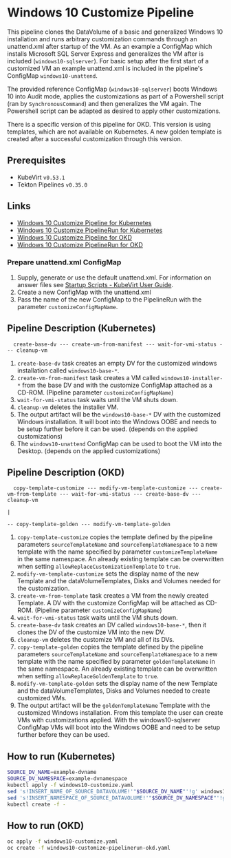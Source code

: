 # Windows 10 Customize Pipeline

This pipeline clones the DataVolume of a basic and generalized Windows 10 installation and runs arbitrary customization
commands through an unattend.xml after startup  of the VM. As an example a ConfigMap which installs Microsoft SQL
Server Express and generalizes the VM after is included (`windows10-sqlserver`). For basic setup after the first start
of a customized VM an example unattend.xml is included in the pipeline's ConfigMap `windows10-unattend`.

The provided reference ConfigMap (`windows10-sqlserver`) boots Windows 10 into Audit mode, applies the customizations as
part of a Powershell script (ran by `SynchronousCommand`) and then generalizes the VM again. The Powershell
script can be adapted as desired to apply other customizations.

There is a specific version of this pipeline for OKD. This version is using templates, which are not available on Kubernetes.
A new golden template is created after a successful customization through this version.

## Prerequisites

- KubeVirt `v0.53.1`
- Tekton Pipelines `v0.35.0`

## Links

- [Windows 10 Customize Pipeline for Kubernetes](https://github.com/kubevirt/tekton-tasks-operator/blob/main/data/tekton-pipelines/kubernetes/windows10-customize.yaml)
- [Windows 10 Customize PipelineRun for Kubernetes](windows10-customize-pipelinerun-kubernetes.yaml)
- [Windows 10 Customize Pipeline for OKD](https://github.com/kubevirt/tekton-tasks-operator/blob/main/data/tekton-pipelines/okd/windows10-customize.yaml)
- [Windows 10 Customize PipelineRun for OKD](windows10-customize-pipelinerun-okd.yaml)

### Prepare unattend.xml ConfigMap

1. Supply, generate or use the default unattend.xml.
   For information on answer files see [Startup Scripts - KubeVirt User Guide](https://kubevirt.io/user-guide/virtual_machines/startup_scripts/#sysprep).
2. Create a new ConfigMap with the unattend.xml
3. Pass the name of the new ConfigMap to the PipelineRun with the parameter `customizeConfigMapName`.

## Pipeline Description (Kubernetes)

```
  create-base-dv --- create-vm-from-manifest --- wait-for-vmi-status --- cleanup-vm
```

1. `create-base-dv` task creates an empty DV for the customized windows installation called `windows10-base-*`.
2. `create-vm-from-manifest` task creates a VM called `windows10-installer-*`
   from the base DV and with the customize ConfigMap attached as a CD-ROM. (Pipeline parameter `customizeConfigMapName`)
3. `wait-for-vmi-status` task waits until the VM shuts down.
4. `cleanup-vm` deletes the installer VM.
5. The output artifact will be the `windows10-base-*` DV with the customized Windows installation.
   It will boot into the Windows OOBE and needs to be setup further before it can be used. (depends on the applied customizations)
6. The `windows10-unattend` ConfigMap can be used to boot the VM into the Desktop. (depends on the applied customizations)

## Pipeline Description (OKD)

```
  copy-template-customize --- modify-vm-template-customize --- create-vm-from-template --- wait-for-vmi-status --- create-base-dv --- cleanup-vm
                                                                                                                                   |
                                                                                                                                   -- copy-template-golden --- modify-vm-template-golden
```

1. `copy-template-customize` copies the template defined by the pipeline parameters `sourceTemplateName` and `sourceTemplateNamespace`
    to a new template with the name specified by parameter `customizeTemplateName` in the same namespace.
    An already existing template can be overwritten when setting `allowReplaceCustomizationTemplate` to `true`.
2. `modify-vm-template-customize` sets the display name of the new Template and the dataVolumeTemplates, Disks and Volumes needed for the customization.
3. `create-vm-from-template` task creates a VM from the newly created Template.
   A DV with the customize ConfigMap will be attached as CD-ROM. (Pipeline parameter `customizeConfigMapName`)
4. `wait-for-vmi-status` task waits until the VM shuts down.
5. `create-base-dv` task creates an DV called `windows10-base-*`, then it clones the DV of the customize VM into the new DV.
6. `cleanup-vm` deletes the customize VM and all of its DVs.
7. `copy-template-golden` copies the template defined by the pipeline parameters `sourceTemplateName` and `sourceTemplateNamespace`
   to a new template with the name specified by parameter `goldenTemplateName` in the same namespace.
   An already existing template can be overwritten when setting `allowReplaceGoldenTemplate` to `true`.
8. `modify-vm-template-golden` sets the display name of the new Template and the dataVolumeTemplates, Disks and Volumes needed to create customized VMs.
9. The output artifact will be the `goldenTemplateName` Template with the customized Windows installation.
   From this template the user can create VMs with customizations applied.
   With the windows10-sqlserver ConfigMap VMs will boot into the Windows OOBE and need to be setup further before they can be used.

## How to run (Kubernetes)

```bash
SOURCE_DV_NAME=example-dvname
SOURCE_DV_NAMESPACE=example-dvnamespace
kubectl apply -f windows10-customize.yaml
sed 's!INSERT_NAME_OF_SOURCE_DATAVOLUME!'"$SOURCE_DV_NAME"'!g' windows10-customize-pipelinerun-kubernetes.yaml | \
sed 's!INSERT_NAMESPACE_OF_SOURCE_DATAVOLUME!'"$SOURCE_DV_NAMESPACE"'!g' | \
kubectl create -f -
```

## How to run (OKD)

```bash
oc apply -f windows10-customize.yaml
oc create -f windows10-customize-pipelinerun-okd.yaml
```
